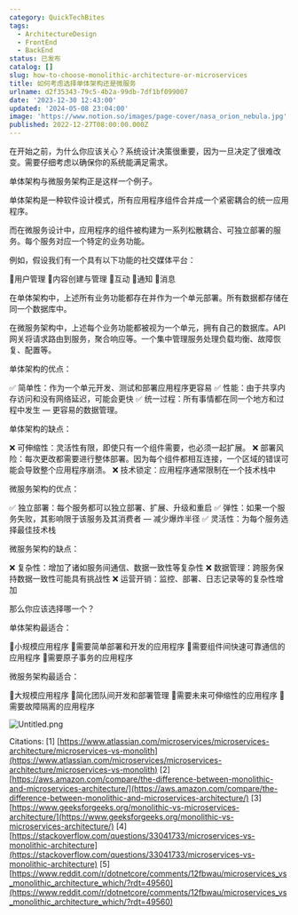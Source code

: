 ```yaml
---
category: QuickTechBites
tags:
  - ArchitectureDesign
  - FrontEnd
  - BackEnd
status: 已发布
catalog: []
slug: how-to-choose-monolithic-architecture-or-microservices
title: 如何考虑选择单体架构还是微服务
urlname: d2f35343-79c5-4b2a-99db-7df1bf099007
date: '2023-12-30 12:43:00'
updated: '2024-05-08 23:04:00'
image: 'https://www.notion.so/images/page-cover/nasa_orion_nebula.jpg'
published: 2022-12-27T08:00:00.000Z
---
```


在开始之前，为什么你应该关心？系统设计决策很重要，因为一旦决定了很难改变。需要仔细考虑以确保你的系统能满足需求。


单体架构与微服务架构正是这样一个例子。


单体架构是一种软件设计模式，所有应用程序组件合并成一个紧密耦合的统一应用程序。


而在微服务设计中，应用程序的组件被构建为一系列松散耦合、可独立部署的服务。每个服务对应一个特定的业务功能。


例如，假设我们有一个具有以下功能的社交媒体平台：


🔸用户管理
🔸内容创建与管理
🔸互动
🔸通知
🔸消息


在单体架构中，上述所有业务功能都存在并作为一个单元部署。所有数据都存储在同一个数据库中。


在微服务架构中，上述每个业务功能都被视为一个单元，拥有自己的数据库。API 网关将请求路由到服务，聚合响应等。一个集中管理服务处理负载均衡、故障恢复、配置等。


单体架构的优点：


✅ 简单性：作为一个单元开发、测试和部署应用程序更容易
✅ 性能：由于共享内存访问和没有网络延迟，可能会更快
✅ 统一过程：所有事情都在同一个地方和过程中发生 — 更容易的数据管理。


单体架构的缺点：


❌ 可伸缩性：灵活性有限，即使只有一个组件需要，也必须一起扩展。
❌ 部署风险：每次更改都需要进行整体部署。因为每个组件都相互连接，一个区域的错误可能会导致整个应用程序崩溃。
❌ 技术锁定：应用程序通常限制在一个技术栈中


微服务架构的优点：


✅ 独立部署：每个服务都可以独立部署、扩展、升级和重启
✅ 弹性：如果一个服务失败，其影响限于该服务及其消费者 — 减少爆炸半径
✅ 灵活性：为每个服务选择最佳技术栈


微服务架构的缺点：


❌ 复杂性：增加了诸如服务间通信、数据一致性等复杂性
❌ 数据管理：跨服务保持数据一致性可能具有挑战性
❌ 运营开销：监控、部署、日志记录等的复杂性增加


那么你应该选择哪一个？


单体架构最适合：


🔹小规模应用程序
🔹需要简单部署和开发的应用程序
🔹需要组件间快速可靠通信的应用程序
🔹需要原子事务的应用程序


微服务架构最适合：


🔸大规模应用程序
🔸简化团队间开发和部署管理
🔸需要未来可伸缩性的应用程序
🔸需要故障隔离的应用程序


![Untitled.png](https://prod-files-secure.s3.us-west-2.amazonaws.com/5d24fe63-e567-4804-86f9-9fdc62e13082/8d149051-cc00-4198-a3d7-e00805eb8f9e/Untitled.png?X-Amz-Algorithm=AWS4-HMAC-SHA256&X-Amz-Content-Sha256=UNSIGNED-PAYLOAD&X-Amz-Credential=ASIAZI2LB466URR2MKDV%2F20250226%2Fus-west-2%2Fs3%2Faws4_request&X-Amz-Date=20250226T213401Z&X-Amz-Expires=3600&X-Amz-Security-Token=IQoJb3JpZ2luX2VjEC0aCXVzLXdlc3QtMiJGMEQCIFWTMh4LpoTh6Oa0aq2A3Ci5DYk1sodB%2BU96%2FgSMluEMAiBzgU6syrokaGZvTGzbDFU%2B5jlFaetqBI4COFDl7Y7tIyr%2FAwhmEAAaDDYzNzQyMzE4MzgwNSIMQ%2F8BSRf%2F5aQAvTK9KtwDmxhfypzdl1UV8M9lhIchnRi5Bo3P28jj2BAX0ioeyE0awge9%2BPEe1fzdadaYUhJ51SST0aJNbsth81lPPZYKgl7IVieF9uJkt77KlRfIKXY%2BAI%2BkU3k3JqvSpniYnSYvcLwH7Tf9q8zSkEQSOzJvJrrd1I3N%2FtShzifGBt50f2MDcw8ooqKEWo0U4n98u0hG3n3Iij4PdkxSBfFCg7sBgsm9RtMS8N4rDPi%2B8IYpD0Ie5UgxRMtrP3dyKMhya%2BOLuKH3EMz%2BEV%2FllTpBvuyMviqP7pmUn8SsRVvP4B64ZdS2w%2F%2BUKBoMd56%2F1MWOmCTgSBI8vT4qyGJthvJ69BynDAD4mg3DMPe6GMLzb%2F2L1ZhXLNrXSIi0XBvLjYO1QbdL4tIfKFsEjjycaIOacdJRQPs7lRAJH%2BucTTRpVAE5H5dhr3Zsv7LWoOxy74K1WgQdtvVMcOMGj8oCtaewQZuTjcVondGMYa5VRsd4Rz0HVMZhKOD0HnQkTHnmodJLM2tRWHbGgDx%2BBTq6eHTeky4CsManSR7D%2BGyESyba9dRJ%2FU1MGdWBvEnw3rZB2%2FYh40K584R44hclCZjFFdfC5Q57MneDgnBH166D7zubDQ3zDFfYjbPQvRlPoj7nrSwwxP%2F9vQY6pgG1qyUVqC1%2FoOa21FWeiSFyKUP7XBozliK2lCWGVd9fHjf3nqgMBbyxqyOSPwjbdeQknSAPX4opVlWVYxRz2vOFAyqPyuyxzAif%2Fk0uLDv4C8qEpnSVU%2FCs8ethXfrX6q5lZXbZ%2ByTqWYOJGRDxJ1H9R1PfN1m4bcdesteglrvPgNWDIhGFYuvmkL%2F8JTW2dti328ZgEruIAo8LGBeNxvKwBCHo4SvF&X-Amz-Signature=cbd0655622732c7616e8db9aa156670bc496d63cd841a505f027051bf8269d6d&X-Amz-SignedHeaders=host&x-id=GetObject)


Citations:
[1] [https://www.atlassian.com/microservices/microservices-architecture/microservices-vs-monolith](https://www.atlassian.com/microservices/microservices-architecture/microservices-vs-monolith)
[2] [https://aws.amazon.com/compare/the-difference-between-monolithic-and-microservices-architecture/](https://aws.amazon.com/compare/the-difference-between-monolithic-and-microservices-architecture/)
[3] [https://www.geeksforgeeks.org/monolithic-vs-microservices-architecture/](https://www.geeksforgeeks.org/monolithic-vs-microservices-architecture/)
[4] [https://stackoverflow.com/questions/33041733/microservices-vs-monolithic-architecture](https://stackoverflow.com/questions/33041733/microservices-vs-monolithic-architecture)
[5] [https://www.reddit.com/r/dotnetcore/comments/12fbwau/microservices_vs_monolithic_architecture_which/?rdt=49560](https://www.reddit.com/r/dotnetcore/comments/12fbwau/microservices_vs_monolithic_architecture_which/?rdt=49560)

